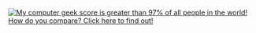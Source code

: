 <html><body><a href="http://www.nerdtests.com/ft_cg.php?im"><br><img src="http://www.nerdtests.com/images/ft/cg.php?val=7836" alt="My computer geek score is greater than 97% of all people in the world! How do you compare? Click here to find out!"></a></body></html>